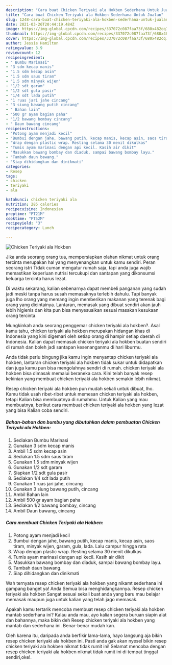 ```yaml
---
description: "Cara buat Chicken Teriyaki ala Hokben Sederhana Untuk Jualan"
title: "Cara buat Chicken Teriyaki ala Hokben Sederhana Untuk Jualan"
slug: 1248-cara-buat-chicken-teriyaki-ala-hokben-sederhana-untuk-jualan
date: 2021-03-26T20:44:19.484Z
image: https://img-global.cpcdn.com/recipes/337072c087faa73f/680x482cq70/chicken-teriyaki-ala-hokben-foto-resep-utama.jpg
thumbnail: https://img-global.cpcdn.com/recipes/337072c087faa73f/680x482cq70/chicken-teriyaki-ala-hokben-foto-resep-utama.jpg
cover: https://img-global.cpcdn.com/recipes/337072c087faa73f/680x482cq70/chicken-teriyaki-ala-hokben-foto-resep-utama.jpg
author: Jessie Hamilton
ratingvalue: 3.9
reviewcount: 12
recipeingredient:
- " Bumbu Marinasi"
- "3 sdm kecap manis"
- "1.5 sdm kecap asin"
- "1.5 sdm saus tiram"
- "1.5 sdm minyak wijen"
- "1/2 sdt garam"
- "1/2 sdt gula pasir"
- "1/4 sdt lada putih"
- "1 ruas jari jahe cincang"
- "3 siung bawang putih cincang"
- " Bahan lain"
- "500 gr ayam bagian paha"
- "1/2 bawang bombay cincang"
- " Daun bawang cincang"
recipeinstructions:
- "Potong ayam menjadi kecil"
- "Bumbui dengan jahe, bawang putih, kecap manis, kecap asin, saos tiram, minyak wijen, garam, gula, lada. Lalu campur hingga rata"
- "Wrap dengan plastic wrap. Resting selama 30 menit dikulkas"
- "Tumis ayam marinasi dengan api kecil. Kasih air dikit"
- "Masukkan bawang bombay dan diaduk, sampai bawang bombay layu."
- "Tambah daun bawang."
- "Siap dihidangkan dan dinikmati"
categories:
- Resep
tags:
- chicken
- teriyaki
- ala

katakunci: chicken teriyaki ala 
nutrition: 285 calories
recipecuisine: Indonesian
preptime: "PT21M"
cooktime: "PT52M"
recipeyield: "3"
recipecategory: Lunch

---
```



![Chicken Teriyaki ala Hokben](https://img-global.cpcdn.com/recipes/337072c087faa73f/680x482cq70/chicken-teriyaki-ala-hokben-foto-resep-utama.jpg)

Jika anda seorang orang tua, mempersiapkan olahan nikmat untuk orang tercinta merupakan hal yang menyenangkan untuk kamu sendiri. Peran seorang istri Tidak cuman mengatur rumah saja, tapi anda juga wajib memastikan keperluan nutrisi tercukupi dan santapan yang dikonsumsi keluarga tercinta harus lezat.

Di waktu  sekarang, kalian sebenarnya dapat membeli panganan yang sudah jadi meski tanpa harus susah memasaknya terlebih dahulu. Tapi banyak juga lho orang yang memang ingin memberikan makanan yang terenak bagi orang yang dicintainya. Lantaran, memasak yang dibuat sendiri akan jauh lebih higienis dan kita pun bisa menyesuaikan sesuai masakan kesukaan orang tercinta. 



Mungkinkah anda seorang penggemar chicken teriyaki ala hokben?. Asal kamu tahu, chicken teriyaki ala hokben merupakan hidangan khas di Indonesia yang kini digemari oleh setiap orang di hampir setiap daerah di Indonesia. Kalian dapat memasak chicken teriyaki ala hokben buatan sendiri di rumah dan boleh jadi santapan kesenanganmu di hari liburmu.

Anda tidak perlu bingung jika kamu ingin menyantap chicken teriyaki ala hokben, lantaran chicken teriyaki ala hokben tidak sukar untuk didapatkan dan juga kamu pun bisa mengolahnya sendiri di rumah. chicken teriyaki ala hokben bisa dimasak memalui beraneka cara. Kini telah banyak resep kekinian yang membuat chicken teriyaki ala hokben semakin lebih nikmat.

Resep chicken teriyaki ala hokben pun mudah sekali untuk dibuat, lho. Kamu tidak usah ribet-ribet untuk memesan chicken teriyaki ala hokben, tetapi Kalian bisa membuatnya di rumahmu. Untuk Kalian yang mau membuatnya, berikut cara membuat chicken teriyaki ala hokben yang lezat yang bisa Kalian coba sendiri.

<!--inarticleads1-->

##### Bahan-bahan dan bumbu yang dibutuhkan dalam pembuatan Chicken Teriyaki ala Hokben:

1. Sediakan  Bumbu Marinasi
1. Gunakan 3 sdm kecap manis
1. Ambil 1.5 sdm kecap asin
1. Sediakan 1.5 sdm saus tiram
1. Gunakan 1.5 sdm minyak wijen
1. Gunakan 1/2 sdt garam
1. Siapkan 1/2 sdt gula pasir
1. Sediakan 1/4 sdt lada putih
1. Gunakan 1 ruas jari jahe, cincang
1. Gunakan 3 siung bawang putih, cincang
1. Ambil  Bahan lain
1. Ambil 500 gr ayam bagian paha
1. Sediakan 1/2 bawang bombay, cincang
1. Ambil  Daun bawang, cincang




<!--inarticleads2-->

##### Cara membuat Chicken Teriyaki ala Hokben:

1. Potong ayam menjadi kecil
1. Bumbui dengan jahe, bawang putih, kecap manis, kecap asin, saos tiram, minyak wijen, garam, gula, lada. Lalu campur hingga rata
1. Wrap dengan plastic wrap. Resting selama 30 menit dikulkas
1. Tumis ayam marinasi dengan api kecil. Kasih air dikit
1. Masukkan bawang bombay dan diaduk, sampai bawang bombay layu.
1. Tambah daun bawang.
1. Siap dihidangkan dan dinikmati




Wah ternyata resep chicken teriyaki ala hokben yang nikamt sederhana ini gampang banget ya! Anda Semua bisa menghidangkannya. Resep chicken teriyaki ala hokben Sangat sesuai sekali buat anda yang baru mau belajar memasak maupun juga untuk kalian yang telah jago memasak.

Apakah kamu tertarik mencoba membuat resep chicken teriyaki ala hokben mantab sederhana ini? Kalau anda mau, ayo kalian segera buruan siapin alat dan bahannya, maka bikin deh Resep chicken teriyaki ala hokben yang mantab dan sederhana ini. Benar-benar mudah kan. 

Oleh karena itu, daripada anda berfikir lama-lama, hayo langsung aja bikin resep chicken teriyaki ala hokben ini. Pasti anda gak akan nyesel bikin resep chicken teriyaki ala hokben nikmat tidak rumit ini! Selamat mencoba dengan resep chicken teriyaki ala hokben nikmat tidak rumit ini di tempat tinggal sendiri,oke!.

